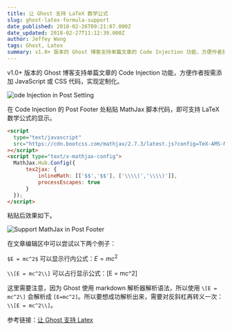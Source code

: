 ```yaml
---
title: 让 Ghost 支持 LaTeX 数学公式
slug: ghost-latex-formula-support
date_published: 2018-02-26T09:21:07.000Z
date_updated: 2018-02-27T11:12:39.000Z
author: Jeffey Wang
tags: Ghost, Latex
summary: v1.0+ 版本的 Ghost 博客支持单篇文章的 Code Injection 功能，方便作者按需添加 JavaScript 或 CSS 代码，实现定制化。在 Code Injection 的 Post Footer 处粘贴 MathJax 脚本代码，即可支持 LaTeX 数学公式的显示。
---
```


v1.0+ 版本的 Ghost 博客支持单篇文章的 Code Injection 功能，方便作者按需添加 JavaScript 或 CSS 代码，实现定制化。

![ode Injection in Post Setting](https://bucket.armyja-online.uk/blog/content/images/2018/02/----_----_20180226163838.png)

在 Code Injection 的 Post Footer 处粘贴 MathJax 脚本代码，即可支持 LaTeX 数学公式的显示。

```html
<script
  type="text/javascript"
  src="https://cdn.bootcss.com/mathjax/2.7.3/latest.js?config=TeX-AMS-MML_HTMLorMML"
></script>
<script type="text/x-mathjax-config">
  MathJax.Hub.Config({
      tex2jax: {
          inlineMath: [['$$','$$'], ['\\\\(','\\\\)']],
          processEscapes: true
      }
  });
</script>
```

粘贴后效果如下。

![Support MathJax in Post Footer](https://bucket.armyja-online.uk/blog/content/images/2018/02/----_----_20180226164424.png)

在文章编辑区中可以尝试以下两个例子：

`$E = mc^2$` 可以显示行内公式：$E = mc^2$

`\\[E = mc^2\\]` 可以占行显示公式：\[E = mc^2\]

这里需要注意，因为 Ghost 使用 markdown 解析器解析语法，所以使用 `\[E = mc^2\]` 会解析成 `[E=mc^2]`。所以要想成功解析出来，需要对反斜杠再转义一次：`\\[E = mc^2\\]`。

参考链接：[让 Ghost 支持 Latex](https://yq.aliyun.com/articles/16951)
